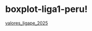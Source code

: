 # boxplot-liga1-peru!
[valores_ligape_2025](https://github.com/user-attachments/assets/2c021116-7a71-4af4-af20-955656a4c297)
